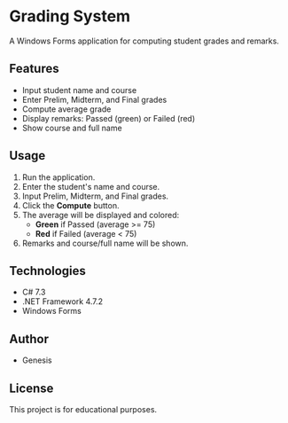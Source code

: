 # Grading System

A Windows Forms application for computing student grades and remarks.

## Features
- Input student name and course
- Enter Prelim, Midterm, and Final grades
- Compute average grade
- Display remarks: Passed (green) or Failed (red)
- Show course and full name

## Usage
1. Run the application.
2. Enter the student's name and course.
3. Input Prelim, Midterm, and Final grades.
4. Click the **Compute** button.
5. The average will be displayed and colored:
   - **Green** if Passed (average >= 75)
   - **Red** if Failed (average < 75)
6. Remarks and course/full name will be shown.

## Technologies
- C# 7.3
- .NET Framework 4.7.2
- Windows Forms

## Author
- Genesis

## License
This project is for educational purposes.
